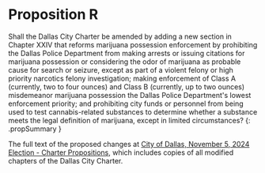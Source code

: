 # Proposition R

Shall the Dallas City Charter be amended by adding a new section in Chapter XXIV that reforms marijuana possession enforcement by prohibiting the Dallas Police Department from making arrests or issuing citations for marijuana possession or considering the odor of marijuana as probable cause for search or seizure, except as part of a violent felony or high priority narcotics felony investigation; making enforcement of Class A (currently, two to four ounces) and Class B (currently, up to two ounces) misdemeanor marijuana possession the Dallas Police Department's lowest enforcement priority; and prohibiting city funds or personnel from being used to test cannabis-related substances to determine whether a substance meets the legal definition of marijuana, except in limited circumstances?
{: .propSummary }

The full text of the proposed changes at [City of Dallas, November 5, 2024 Election - Charter Propositions](PCL.pdf), which includes copies of all modified chapters of the Dallas City Charter.
